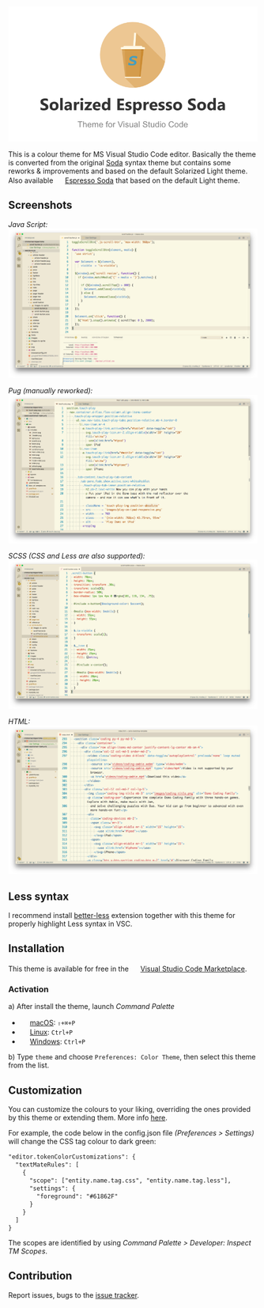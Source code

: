 <div align="center"><img width="800" src="https://github.com/BroFox86/solarized-espresso-soda/raw/master/logo.png"></div>

This is a colour theme for MS Visual Studio Code editor. Basically the theme is converted from 
the original [Soda](https://github.com/buymeasoda/soda-theme) syntax theme but contains some reworks & improvements and based on the default Solarized Light theme. 
Also available <img src="https://github.com/BroFox86/theme-espresso-soda-light/raw/master/icon-small.png" width=16 height=16/> [Espresso Soda](https://marketplace.visualstudio.com/items?itemName=brofox86.theme-espresso-soda-light) that based on the default Light theme.

## Screenshots

*Java Script:*<br>
![Screenshot](https://github.com/BroFox86/solarized-espresso-soda/raw/master/screenshots/js.png)

*Pug (manually reworked):*<br>
![Screenshot](https://github.com/BroFox86/solarized-espresso-soda/raw/master/screenshots/pug.png)

*SCSS (CSS and Less are also supported):*<br>
![Screenshot](https://github.com/BroFox86/solarized-espresso-soda/raw/master/screenshots/scss.png)

*HTML:*<br>
![Screenshot](https://github.com/BroFox86/solarized-espresso-soda/raw/master/screenshots/html.png)

## Less syntax

I recommend install [better-less](https://marketplace.visualstudio.com/items?itemName=radium-v.better-less) extension together with this theme for properly highlight Less syntax in VSC. 

## Installation

This theme is available for free in the <img src="https://marketplace.visualstudio.com/favicon.ico" width=16 height=16/> [Visual Studio Code Marketplace](https://marketplace.visualstudio.com/items?itemName=brofox86.solarized-espresso-soda). 

### Activation

a) After install the theme, launch *Command Palette*

* <img src="https://developer.apple.com/favicon.ico" width=16 height=16/> [macOS](https://code.visualstudio.com/shortcuts/keyboard-shortcuts-macos.pdf): `⇧+⌘+P`
* <img src="https://www.kernel.org/theme/images/logos/favicon.png" width=16 height=16/> [Linux](https://code.visualstudio.com/shortcuts/keyboard-shortcuts-linux.pdf): `Ctrl+P`
* <img src="https://www.microsoft.com/favicon.ico" width=16 height=16/> [Windows](https://code.visualstudio.com/shortcuts/keyboard-shortcuts-windows.pdf): `Ctrl+P`

b) Type `theme` and choose `Preferences: Color Theme`, then select this theme from the list.

## Customization

You can customize the colours to your liking, overriding the ones provided by this theme or extending them. 
More info [here](https://code.visualstudio.com/docs/getstarted/theme-color-reference). 

For example, the code below in the config.json file *(Preferences > Settings)* will change the CSS tag colour to dark green:

```
"editor.tokenColorCustomizations": {
  "textMateRules": [
    {
      "scope": ["entity.name.tag.css", "entity.name.tag.less"],
      "settings": {
        "foreground": "#61862F"
      }
    }
  ]
}
```

The scopes are identified by using *Command Palette > Developer: Inspect TM Scopes*. 

## Contribution

Report issues, bugs to the [issue tracker](https://github.com/BroFox86/solarized-espresso-soda/issues).